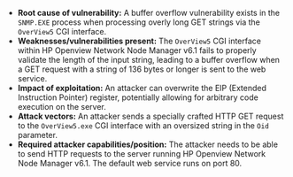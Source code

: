 - **Root cause of vulnerability:** A buffer overflow vulnerability exists in the `SNMP.EXE` process when processing overly long GET strings via the `OverView5` CGI interface.
- **Weaknesses/vulnerabilities present:** The `OverView5` CGI interface within HP Openview Network Node Manager v6.1 fails to properly validate the length of the input string, leading to a buffer overflow when a GET request with a string of 136 bytes or longer is sent to the web service.
- **Impact of exploitation:** An attacker can overwrite the EIP (Extended Instruction Pointer) register, potentially allowing for arbitrary code execution on the server.
- **Attack vectors:** An attacker sends a specially crafted HTTP GET request to the `OverView5.exe` CGI interface with an oversized string in the `Oid` parameter.
- **Required attacker capabilities/position:** The attacker needs to be able to send HTTP requests to the server running HP Openview Network Node Manager v6.1. The default web service runs on port 80.